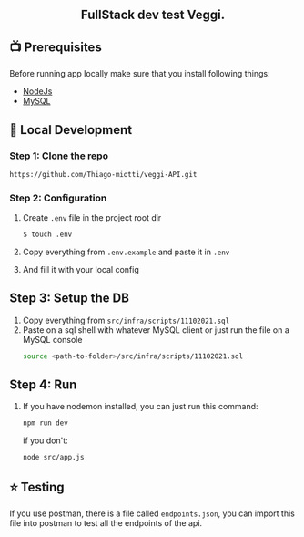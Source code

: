 

<h2 align="center">
FullStack dev test Veggi.
</h2>


## 📺 Prerequisites

Before running app locally make sure that you install following things:

-   [NodeJs](https://nodejs.org/pt-br/download/) 
-   [MySQL](https://dev.mysql.com/downloads/mysql/)   


## 🚀 Local Development

### Step 1: Clone the repo

```bash
https://github.com/Thiago-miotti/veggi-API.git
```

### Step 2: Configuration

1. Create `.env` file in the project root dir

    ```bash
    $ touch .env
    ```

2. Copy everything from `.env.example` and paste it in `.env`
3. And fill it with your local config 

## Step 3: Setup the DB

1. Copy everything from `src/infra/scripts/11102021.sql` 
2. Paste on a sql shell with whatever MySQL client
or just run the file on a MySQL console 
    ```bash
    source <path-to-folder>/src/infra/scripts/11102021.sql
    ```

## Step 4: Run
1. If you have nodemon installed, you can just run this command:
    ```bash
    npm run dev
    ```
    if you don't:
    ```bash
    node src/app.js
    ```


## ⭐ Testing
If you use postman, there is a file called `endpoints.json`, you can import this file into postman to test all the endpoints of the api.
